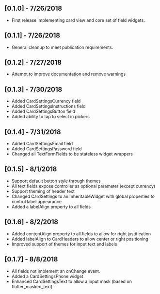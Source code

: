 ## [0.1.0] - 7/26/2018

* First release implementing card view and core set of field widgets.

## [0.1.1] - 7/26/2018

* General cleanup to meet publication requirements.

## [0.1.2] - 7/27/2018

* Attempt to improve documentation and remove warnings

## [0.1.3] - 7/30/2018

* Added CardSettingsCurrency field
* Added CardSettingsInstructions field
* Added CardSettingsButton field
* Added ability to tap to select in pickers

## [0.1.4] - 7/31/2018

* Added CardSettingsEmail field
* Added CardSettingsPassword field
* Changed all TextFormFields to be stateless widget wrappers

## [0.1.5] - 8/1/2018

* Support default button style through themes
* All text fields expose controller as optional parameter (except currency)
* Support theming of header text
* Changed CardSettings to an InheritableWidget with global properties to control label appearance
* Added a labelAlign property to all fields

## [0.1.6] - 8/2/2018

* Added contentAlign property to all fields to allow for right justification
* Added labelAlign to CardHeaders to allow center or right positioning
* Improved support of themes for input text and labels

## [0.1.7] - 8/8/2018

* All fields not implement an onChange event.
* Added a CardSettingsPhone widget
* Enhanced CardSettingsText to allow a input mask (based on flutter_masked_text)
